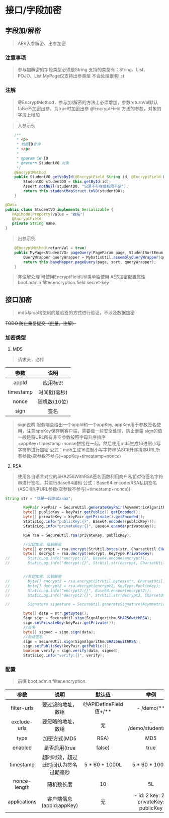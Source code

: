 # 接口/字段加密

## 字段加/解密
> AES入参解密、出参加密

### 注意事项
>参与加解密的字段类型必须是String
支持的类型有：String、List<String>、POJO、List<POJO>
MyPage仅支持出参类型
不会处理嵌套list

### 注解
>@EncryptMethod，参与加/解密的方法上必须增加，参数returnVal默认false不加密出参，为true时加密出参
>@EncryptField 方法的参数，对象的字段上增加


> 入参示例
```JAVA
    /**
     * <p>
     * 根据ID查询
     * </p>
     *
     * @param id ID
     * @return StudentVO 对象
     */
    @EncryptMethod
    public StudentVO getVoById(@EncryptField String id, @EncryptField List<String> ids, @EncryptField StudentDTO dto, @EncryptField List<StudentDTO> dtos) {
        StudentDO studentDO = this.getById(id);
        Assert.notNull(studentDO, "记录不存在或权限不足");
        return this.studentMapStruct.toVO(studentDO);
    }
```

```JAVA
@Data
public class StudentVO implements Serializable {
   @ApiModelProperty(value = "姓名")
   @EncryptField
   private String name;
}   
```

>出参示例
```JAVA
    @EncryptMethod(returnVal = true)
    public MyPage<StudentVO> pageQuery(PageParam page, StudentSortEnum sort, StudentQueryCriteriaDTO query) {
        QueryWrapper queryWrapper = MybatisUtil.assemblyQueryWrapper(query);
        return this.baseMapper.pageQuery(page, sort, queryWrapper);
    }
```

>非注解处理
> 可使用EncryptFieldUtil类单独使用
> AES加密配置属性boot.admin.filter.encryption.field.secret-key

## 接口加密

> md5与rsa均使用的是验签的方式进行验证，不涉及数据加密

~~TODO 防止重复提交（批量，注解）~~

### 加密类型
1. MD5
> 请求头，必传

|  参数          | 说明         |
|  :---:        | :---:        |     
|  appId        | 应用标识      |
|  timestamp    | 时间戳(毫秒)  |
|  nonce        | 随机数(10位)  |
|  sign         | 签名         |
> sign说明
>服务端会给出一个appId和一个appKey, appKey用于参数签名使用，注意appKey保存到客户端，需要做一些安全处理，防止泄露
>sign的值一般是将URL所有非空参数按照字母升序排序+appKey+timestamp+nonce拼接在一起，然后使用md5生成16进制小写字符串进行加密
>公式：md5生成16进制小写字符串(ASCII升序排序URL所有参数(空参数不参与)+appKey+timestamp+nonce)


2. RSA
>使用各自语言对应的SHA256WithRSA签名函数利用商户私钥对待签名字符串进行签名，并进行Base64编码
>公式：Base64.encode(RSA私钥签名(ASCII排序URL参数(空参数不参与)+timestamp+nonce))
``` JAVA
String str = "我是一段测试aaaa";

        KeyPair keyPair = SecureUtil.generateKeyPair(AsymmetricAlgorithm.RSA.getValue(), 2048);
        byte[] publicKey = keyPair.getPublic().getEncoded();
        byte[] privateKey = keyPair.getPrivate().getEncoded();
        StaticLog.info("publicKey:{}", Base64.encode((publicKey)));
        StaticLog.info("privateKey:{}", Base64.encode(privateKey));

        RSA rsa = SecureUtil.rsa(privateKey, publicKey);

        //公钥加密，私钥解密
        byte[] encrypt = rsa.encrypt(StrUtil.bytes(str, CharsetUtil.CHARSET_UTF_8), KeyType.PublicKey);
        byte[] decrypt = rsa.decrypt(encrypt, KeyType.PrivateKey);
//        StaticLog.info("encrypt:{}", Base64.encode(encrypt));
//        StaticLog.info("decrypt:{}", StrUtil.str(decrypt, CharsetUtil.CHARSET_UTF_8));


        //私钥加密，公钥解密
//        byte[] encrypt2 = rsa.encrypt(StrUtil.bytes(str, CharsetUtil.CHARSET_UTF_8), KeyType.PrivateKey);
//        byte[] decrypt2 = rsa.decrypt(encrypt2, KeyType.PublicKey);
//        StaticLog.info("encrypt2:{}", Base64.encode(encrypt2));
//        StaticLog.info("decrypt2:{}", StrUtil.str(decrypt2, CharsetUtil.CHARSET_UTF_8));

//        Signature signature = SecureUtil.generateSignature(AsymmetricAlgorithm.RSA, DigestAlgorithm.SHA256);

        byte[] data = str.getBytes();
        Sign sign = SecureUtil.sign(SignAlgorithm.SHA256withRSA);
        sign.setPrivateKey(keyPair.getPrivate());
        //签名
        byte[] signed = sign.sign(data);
        //验证签名
        sign = SecureUtil.sign(SignAlgorithm.SHA256withRSA);
        sign.setPublicKey(keyPair.getPublic());
        boolean verify = sign.verify(data, signed);
        StaticLog.info("verify:{}", verify);
```


### 配置
> 前缀 boot.admin.filter.encryption.

|  参数           | 说明                            | 默认值                   | 举例            |
|  :---:         | :---:                           | :---:                   | :---:           |
| filter-urls    | 要过滤的地址，数组                 | @APIDefineField值+/**   |  - /demo/**     |
| exclude-urls   | 要忽略的地址，数组                 | 无                      | - /demo/students/** |
| type           | 加密方式(MD5|RSA)                | MD5                     |
| enabled        | 是否启用(true|false)             | true                    |
| timestamp      | 超时时效，超过此时间认为签名过期毫秒 | 5 * 60 * 1000L          | 5 * 60 * 1000L   |
| nonce-length    | 随机数长度                       | 10                      | 5L               |
| applications   | 客户端信息(appId:appKey)          | 无                      | - id: 2 key: 22 privateKey:  publicKey          |
